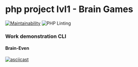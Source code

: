 # php project lvl1 - Brain Games

[![Maintainability](https://api.codeclimate.com/v1/badges/7961739c9f5c4e54c5ca/maintainability)](https://codeclimate.com/github/matveevsa/php-project-lvl1/maintainability) ![PHP Linting](https://github.com/matveevsa/php-project-lvl1/workflows/PHP%20Linting/badge.svg)

### Work demonstration CLI

#### Brain-Even

[![asciicast](https://asciinema.org/a/gzt4rOWRCGOyi6rCktLt4LYQB.svg)](https://asciinema.org/a/gzt4rOWRCGOyi6rCktLt4LYQB)